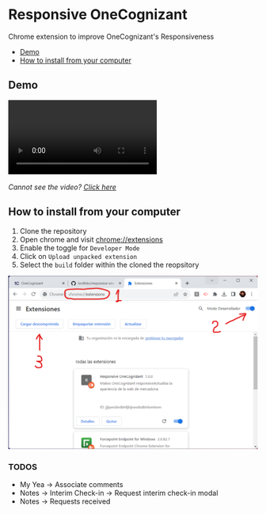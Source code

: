 # Responsive OneCognizant
Chrome extension to improve OneCognizant's Responsiveness

- [Demo](#demo)
- [How to install from your computer](#how-to-install-from-your-computer)

## Demo

<video autoplay controls controlslist="nodownload noremoteplayback noplaybackrate">
  <source src="./docs/videos/demo-001.mp4" />
</video>

_Cannot see the video? [Click here](./docs/videos/demo-001.mp4)_

## How to install from your computer

1. Clone the repository
2. Open chrome and visit [chrome://extensions](chrome://extensions)
3. Enable the toggle for `Developer Mode`
4. Click on `Upload unpacked extension`
5. Select the `build` folder within the cloned the reopsitory

![How to install from your computer](./docs/img/how-to-load-an-extension.png?raw=true)


### TODOS
* My Yea -> Associate comments
* Notes -> Interim Check-in -> Request interim check-in modal
* Notes -> Requests received

